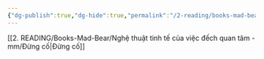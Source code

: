 ```yaml
---
{"dg-publish":true,"dg-hide":true,"permalink":"/2-reading/books-mad-bear/nghe-thuat-tinh-te-cua-viec-dech-quan-tam-mm/chuong-1-dung-co/","hide":true,"dgPassFrontmatter":true}
---
```



[[2. READING/Books-Mad-Bear/Nghệ thuật tinh tế của việc đếch quan tâm - mm/Đừng cố\|Đừng cố]]